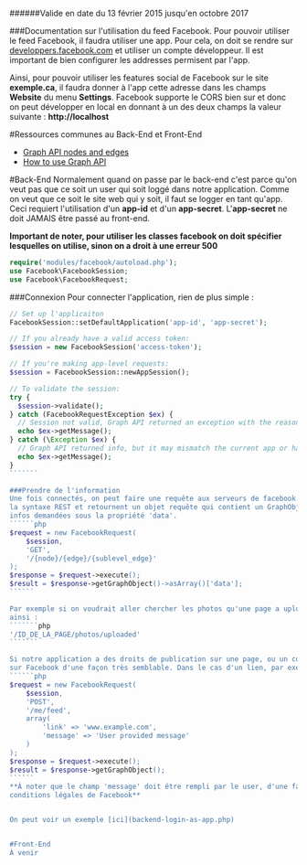 ######Valide en date du 13 février 2015 jusqu'en octobre 2017

###Documentation sur l'utilisation du feed Facebook.
Pour pouvoir utiliser le feed Facebook, il faudra utiliser une app. Pour cela,
on doit se rendre sur [developpers.facebook.com](http://developpers.facebook.com) et utiliser
un compte développeur. Il est important de bien configurer les addresses permisent par l'app.

Ainsi, pour pouvoir utiliser les features social de Facebook sur le site **exemple.ca**, il faudra 
donner à l'app cette adresse dans les champs **Website** du menu **Settings**. Facebook supporte le 
CORS bien sur et donc on peut développer en local en donnant à un des deux champs la valeur suivante : 
**http://localhost**

#Ressources communes au Back-End et Front-End
* [Graph API nodes and edges](https://developers.facebook.com/docs/graph-api/reference/)
* [How to use Graph API](https://developers.facebook.com/docs/graph-api/using-graph-api/v2.2)

#Back-End
Normalement quand on passe par le back-end c'est parce qu'on veut pas que ce soit un user qui soit loggé 
dans notre application. Comme on veut que ce soit le site web qui y soit, il faut se logger en tant qu'app.
Ceci requiert l'utilisation d'un **app-id** et d'un **app-secret**. L'**app-secret** ne doit JAMAIS être passé 
au front-end.

**Important de noter, pour utiliser les classes facebook on doit spécifier lesquelles on utilise, sinon on a droit à une erreur 500**
````````php
require('modules/facebook/autoload.php');
use Facebook\FacebookSession;
use Facebook\FacebookRequest;
````````

###Connexion
Pour connecter l'application, rien de plus simple :
````````php
// Set up l'applicaiton
FacebookSession::setDefaultApplication('app-id', 'app-secret');

// If you already have a valid access token:
$session = new FacebookSession('access-token');

// If you're making app-level requests:
$session = FacebookSession::newAppSession();

// To validate the session:
try {
  $session->validate();
} catch (FacebookRequestException $ex) {
  // Session not valid, Graph API returned an exception with the reason.
  echo $ex->getMessage();
} catch (\Exception $ex) {
  // Graph API returned info, but it may mismatch the current app or have expired.
  echo $ex->getMessage();
}
```````

###Prendre de l'information
Une fois connectés, on peut faire une requête aux serveurs de facebook. Les requêtes suivent 
la syntaxe REST et retournent un objet requête qui contient un GraphObject. Celui-ci contient les 
infos demandées sous la propriété 'data'.
``````php
$request = new FacebookRequest(
	$session,
	'GET',
	'/{node}/{edge}/{sublevel_edge}'
);
$response = $request->execute();
$result = $response->getGraphObject()->asArray()['data'];
``````

Par exemple si on voudrait aller chercher les photos qu'une page a uploadées, le path serait construit
ainsi : 
```````php
'/ID_DE_LA_PAGE/photos/uploaded'
```````

Si notre application a des droits de publication sur une page, ou un compte quelconque, on peut aussi publier
sur Facebook d'une façon très semblable. Dans le cas d'un lien, par exemple :
``````php
$request = new FacebookRequest(
	$session,
	'POST',
	'/me/feed',
	array(
		'link' => 'www.example.com',
		'message' => 'User provided message'
	)
);
$response = $request->execute();
$result = $response->getGraphObject();
``````
**À noter que le champ 'message' doit être rempli par le user, d'une façon ou d'une autre pour remplir les 
conditions légales de Facebook** 


On peut voir un exemple [ici](backend-login-as-app.php)


#Front-End
À venir